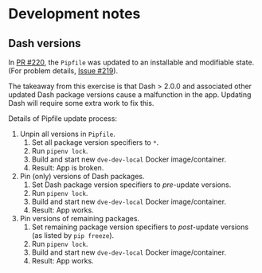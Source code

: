 # Development notes

## Dash versions

In [PR #220](https://github.com/pacificclimate/dash-dv-explorer/pull/220),
the `Pipfile` was updated to an installable and modifiable state.
(For problem details, 
[Issue #219](https://github.com/pacificclimate/dash-dv-explorer/issues/219)).

The takeaway from this exercise is that Dash > 2.0.0 and associated other 
updated Dash package versions cause a malfunction in the app. Updating Dash 
will require some extra work to fix this.

Details of Pipfile update process:

1. Unpin all versions in `Pipfile`.
   1. Set all package version specifiers to `*`.
   2. Run `pipenv lock`.
   3. Build and start new `dve-dev-local` Docker image/container.
   4. Result: App is broken.
2. Pin (only) versions of Dash packages.
   1. Set Dash package version specifiers to _pre_-update versions.
   2. Run `pipenv lock`.
   3. Build and start new `dve-dev-local` Docker image/container.
   4. Result: App works.
3. Pin versions of remaining packages.
   1. Set remaining package version specifiers to _post_-update versions 
      (as listed by `pip freeze`).
   2. Run `pipenv lock`.
   3. Build and start new `dve-dev-local` Docker image/container.
   4. Result: App works.

